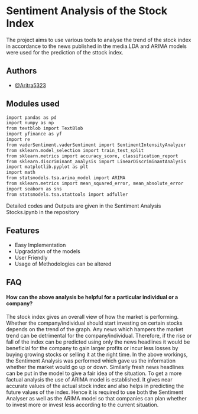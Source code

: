 # Sentiment Analysis of the Stock Index

The project aims to use various tools to analyse the trend of the stock index in accordance to the news published in the media.LDA and ARIMA models were used for the prediction of the sttock index.


## Authors

- [@Aritra5323](https://www.github.com/Aritra5323)


## Modules used
```bash
import pandas as pd
import numpy as np
from textblob import TextBlob
import yfinance as yf
import re
from vaderSentiment.vaderSentiment import SentimentIntensityAnalyzer
from sklearn.model_selection import train_test_split
from sklearn.metrics import accuracy_score, classification_report
from sklearn.discriminant_analysis import LinearDiscriminantAnalysis
import matplotlib.pyplot as plt
import math
from statsmodels.tsa.arima_model import ARIMA
from sklearn.metrics import mean_squared_error, mean_absolute_error
import seaborn as sns
from statsmodels.tsa.stattools import adfuller
```
Detailed codes and Outputs are given in the Sentiment Analysis Stocks.ipynb in the repository
## Features

- Easy Implementation
- Upgradation of the models
- User Friendly
- Usage of Methodologies can be altered


## FAQ

#### How can the above analysis be helpful for a particular individual or a company?

The stock index gives an overall view of how the market is performing. Whether the company/individual should start investing on certain stocks depends on the trend of the graph. Any news which hampers the market trend can be detrimental for the company/individual. Therefore, if the rise or fall of the index can be predicted using only the news headlines it would be beneficial for the company to gain larger profits or incur less losses by buying growing stocks or selling it at the right time. In the above workings, the Sentiment Analysis was performed which gave us the information whether the market would go up or down. Similarly fresh news headlines can be put in the model to give a fair idea of the situation. To get a more factual analysis the use of ARIMA model is established. It gives near accurate values of the actual stock index and also helps in predicting the future values of the index. Hence it is required to use both the Sentiment Analyser as well as the ARIMA model so that companies can plan whether to invest more or invest less according to the current situation.

